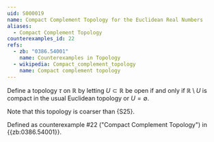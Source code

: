 ```yaml
---
uid: S000019
name: Compact Complement Topology for the Euclidean Real Numbers
aliases:
  - Compact Complement Topology
counterexamples_id: 22
refs:
  - zb: "0386.54001" 
    name: Counterexamples in Topology
  - wikipedia: Compact_complement_topology
    name: Compact complement topology
---
```


Define a topology $\tau$ on $\mathbb{R}$ by letting $U \subset \mathbb{R}$ be open if and only if $\mathbb{R} \setminus U$ is compact in the usual Euclidean topology or $U=\emptyset$.

Note that this topology is coarser than {S25}.

Defined as counterexample #22 ("Compact Complement Topology")
in {{zb:0386.54001}}.
